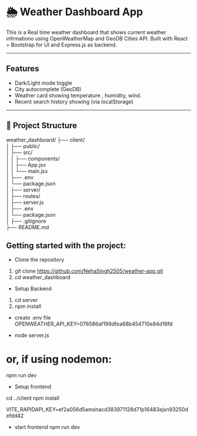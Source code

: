 # 🌦️ Weather Dashboard App

This is a Real time weather dashboard that shows current weather infrmationo using OpenWeatherMap and GeoDB Cities API. 
Built with React + Bootstrap for UI and Express.js as backend.

---

##  Features

-  Dark/Light mode toggle
-  City autocomplete (GeoDB)
-  Weather card showing temperature , humidity, wind.
-  Recent search history showing  (via localStorage)

---

## 📁 Project Structure

weather_dashboard/
├── client/                 
│   ├── public/           
│   ├── src/                
│   │   ├── components/    
│   │   ├── App.jsx         
│   │   └── main.jsx        
│   ├── .env                
│   └── package.json       
│
├── server/                
│   ├── routes/             
│   ├── server.js          
│   ├── .env                
│   └── package.json       
│
├── .gitignore             
├── README.md              

## Getting started with the project:

- Clone the repository
1. git clone https://github.com/NehaSingh2505/weather-app.git
2. cd weather_dashboard

- Setup Backend
1. cd server
2. npm install
 
- create .env file 
 OPENWEATHER_API_KEY=076586af199dfea68b454710e84d16fd

- node server.js
# or, if using nodemon:
npm run dev

- Setup frontend

cd ../client
npm install

VITE_RAPIDAPI_KEY=ef2a056d5amshacd383971128d71p16483ejsn93250defdd42

- start frontend
npm run dev
